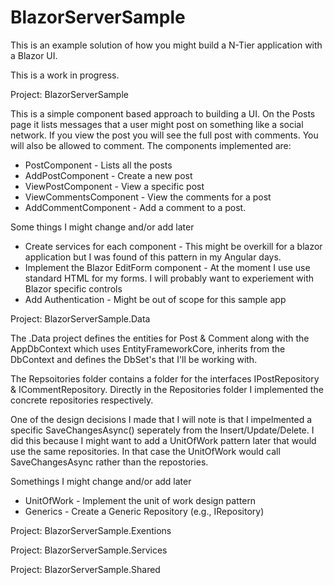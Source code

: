 # BlazorServerSample

This is an example solution of how you might build a N-Tier application with a Blazor UI.

This is a work in progress.

Project: BlazorServerSample

This is a simple component based approach to building a UI. On the Posts page it lists messages that a user might post on something like a social network. If you view the post you will see the full post with comments. You will also be allowed to comment. The components implemented are:

- PostComponent - Lists all the posts
- AddPostComponent - Create a new post
- ViewPostComponent - View a specific post
-   ViewCommentsComponent - View the comments for a post
-   AddCommentComponent - Add a comment to a post.

Some things I might change and/or add later
- Create services for each component - This might be overkill for a blazor application but I was found of this pattern in my Angular days.
- Implement the Blazor EditForm component - At the moment I use use standard HTML for my forms. I will probably want to experiement with Blazor specific controls
- Add Authentication - Might be out of scope for this sample app

Project: BlazorServerSample.Data

The .Data project defines the entities for Post & Comment along with the AppDbContext which uses EntityFrameworkCore, inherits from the DbContext and defines the DbSet<T>'s that I'll be working with.

The Repsoitories folder contains a folder for the interfaces IPostRepository & ICommentRepository. Directly in the Repositories folder I implemented the concrete repositories respectively. 

One of the design decisions I made that I will note is that I impelmented a specific SaveChangesAsync() seperately from the Insert/Update/Delete. I did this because I might want to add a UnitOfWork pattern later that would use the same repositories. In that case the UnitOfWork would call SaveChangesAsync rather than the repostories.

Somethings I might change and/or add later
- UnitOfWork - Implement the unit of work design pattern
- Generics - Create a Generic Repository (e.g., IRepository<T>)

Project: BlazorServerSample.Exentions

Project: BlazorServerSample.Services

Project: BlazorServerSample.Shared


